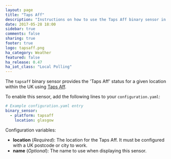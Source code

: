 ```yaml
---
layout: page
title: "Taps Aff"
description: "Instructions on how to use the Taps Aff binary sensor in Home Assistant."
date: 2017-05-28 18:00
sidebar: true
comments: false
sharing: true
footer: true
logo: tapsaff.png
ha_category: Weather
featured: false
ha_release: 0.47
ha_iot_class: "Local Polling"
---
```



The `tapsaff` binary sensor provides the 'Taps Aff' status for a given location within the UK using [Taps Aff](http://www.taps-aff.co.uk). 

To enable this sensor, add the following lines to your `configuration.yaml`:

```yaml
# Example configuration.yaml entry
binary_sensor:
  - platform: tapsaff
    location: glasgow
```

Configuration variables:

- **location** (*Required*): The location for the Taps Aff. It must be configured with a UK postcode or city to work. 
- **name** (*Optional*): The name to use when displaying this sensor.
